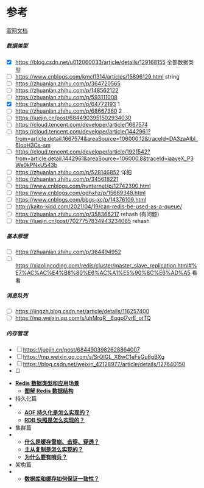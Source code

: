 # 参考

[官网文档](http://redis.cn/documentation.html)

##### 数据类型

- [x] https://blog.csdn.net/u012060033/article/details/129168155 全部数据类型
- [ ] https://www.cnblogs.com/kmcl1314/articles/15896129.html string
- [ ] https://zhuanlan.zhihu.com/p/364720565
- [ ] https://zhuanlan.zhihu.com/p/148562122
- [ ] https://zhuanlan.zhihu.com/p/593111008
- [x] https://zhuanlan.zhihu.com/p/64772193 1
- [ ] https://zhuanlan.zhihu.com/p/68667360 2
- [ ] https://juejin.cn/post/6844903951502934030
- [ ] https://cloud.tencent.com/developer/article/1667574
- [ ] https://cloud.tencent.com/developer/article/1442961?from=article.detail.1667574&areaSource=106000.12&traceId=DA3zaAlbl_6IooH3Cs-sm
- [ ] https://cloud.tencent.com/developer/article/1921542?from=article.detail.1442961&areaSource=106000.8&traceId=iaayeX_P3We0kPNxU543b
- [ ] https://zhuanlan.zhihu.com/p/528146852 详细
- [ ] https://zhuanlan.zhihu.com/p/345618221
- [ ] https://www.cnblogs.com/hunternet/p/12742390.html
- [ ] https://www.cnblogs.com/qdhxhz/p/15669348.html
- [ ] https://www.cnblogs.com/bbgs-xc/p/14376109.html
- [ ] http://kaito-kidd.com/2021/04/19/can-redis-be-used-as-a-queue/
- [ ] https://zhuanlan.zhihu.com/p/358366217 rehash (有问题)
- [ ] https://juejin.cn/post/7027757834943234085 rehash

##### 基本原理

- [ ] https://zhuanlan.zhihu.com/p/364494952
- [ ] https://xiaolincoding.com/redis/cluster/master_slave_replication.html#%E7%AC%AC%E4%B8%80%E6%AC%A1%E5%90%8C%E6%AD%A5 看看

##### 消息队列

- [ ] https://jingzh.blog.csdn.net/article/details/116257400 
- [ ] https://mp.weixin.qq.com/s/uhMrqR__6qgpl7vrE_otTQ

##### 内存管理

- [ ] https://juejin.cn/post/6844903982628864007
- [ ] https://mp.weixin.qq.com/s/SrQIGL_X8wC1eFsGu8gBXg
- [ ] https://blog.csdn.net/weixin_42128977/article/details/127640150 
- [ ] 
- **[Redis 数据类型和应用场景](https://link.zhihu.com/?target=https%3A//xiaolincoding.com/redis/data_struct/command.html)**
  - **[图解 Redis 数据结构](https://link.zhihu.com/?target=https%3A//xiaolincoding.com/redis/data_struct/data_struct.html)**
- 持久化篇 
- - **[AOF 持久化是怎么实现的？](https://link.zhihu.com/?target=https%3A//xiaolincoding.com/redis/storage/aof.html)**
  - **[RDB 快照是怎么实现的？](https://link.zhihu.com/?target=https%3A//xiaolincoding.com/redis/storage/rdb.html)** 
- 集群篇 
- - **[什么是缓存雪崩、击穿、穿透？](https://link.zhihu.com/?target=https%3A//xiaolincoding.com/redis/cluster/cache_problem.html)**
  - **[主从复制是怎么实现的？](https://link.zhihu.com/?target=https%3A//xiaolincoding.com/redis/cluster/master_slave_replication.html)**
  - **[为什么要有哨兵？](https://link.zhihu.com/?target=https%3A//xiaolincoding.com/redis/cluster/sentinel.html)**
- 架构篇 
- - **[数据库和缓存如何保证一致性？](https://link.zhihu.com/?target=https%3A//xiaolincoding.com/redis/architecture/mysql_redis_consistency.html)**



